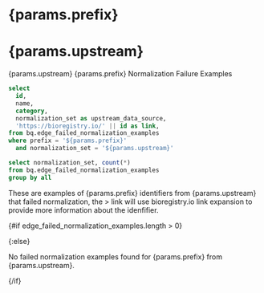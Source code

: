 # {params.prefix}
# {params.upstream}

{params.upstream} {params.prefix} Normalization Failure Examples


```sql edge_failed_normalization_examples
select 
  id, 
  name,
  category, 
  normalization_set as upstream_data_source,
  'https://bioregistry.io/' || id as link,
from bq.edge_failed_normalization_examples
where prefix = '${params.prefix}'
  and normalization_set = '${params.upstream}'
```

```sql normalization_sets
select normalization_set, count(*)
from bq.edge_failed_normalization_examples
group by all
```

These are examples of {params.prefix} identifiers from {params.upstream} that failed normalization, the > link will use bioregistry.io link expansion to provide more information about the idenfifier.

{#if edge_failed_normalization_examples.length > 0}

<DataTable 
    title="Failed Normalization Examples"
    data={edge_failed_normalization_examples} 
    search=true
    pagination=true
    link=link
    rows=25
/>

{:else}

No failed normalization examples found for {params.prefix} from {params.upstream}.

{/if}
